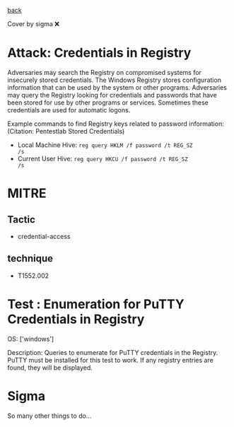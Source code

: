 [back](../index.md)

Cover by sigma :x: 

# Attack: Credentials in Registry

 Adversaries may search the Registry on compromised systems for insecurely stored credentials. The Windows Registry stores configuration information that can be used by the system or other programs. Adversaries may query the Registry looking for credentials and passwords that have been stored for use by other programs or services. Sometimes these credentials are used for automatic logons.

Example commands to find Registry keys related to password information: (Citation: Pentestlab Stored Credentials)

* Local Machine Hive: <code>reg query HKLM /f password /t REG_SZ /s</code>
* Current User Hive: <code>reg query HKCU /f password /t REG_SZ /s</code>

# MITRE
## Tactic
  - credential-access

## technique
  - T1552.002

# Test : Enumeration for PuTTY Credentials in Registry

OS: ['windows']

Description: Queries to enumerate for PuTTY credentials in the Registry. PuTTY must be installed for this test to work. If any registry
entries are found, they will be displayed.


# Sigma

 So many other things to do...
